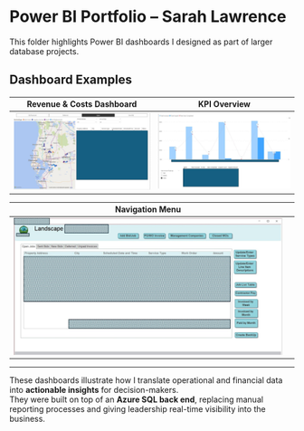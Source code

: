 # Power BI Portfolio – Sarah Lawrence

This folder highlights Power BI dashboards I designed as part of larger database projects.  

## Dashboard Examples

| Revenue & Costs Dashboard | KPI Overview |
|---------------------------|--------------|
| ![Dashboard](../Case%20Studies/Screenshots/LDJS%20Power%20BI%20Redacted.jpg) | ![KPI View](../Case%20Studies/Screenshots/LDJS%20Power%20BI%202%20Redacted.jpg) |

| Navigation Menu | |
|-----------------|--|
| ![Navigation](../Case%20Studies/Screenshots/LDJS%20Nav%20Redacted.jpg) | |

---

These dashboards illustrate how I translate operational and financial data into **actionable insights** for decision-makers.  
They were built on top of an **Azure SQL back end**, replacing manual reporting processes and giving leadership real-time visibility into the business.
